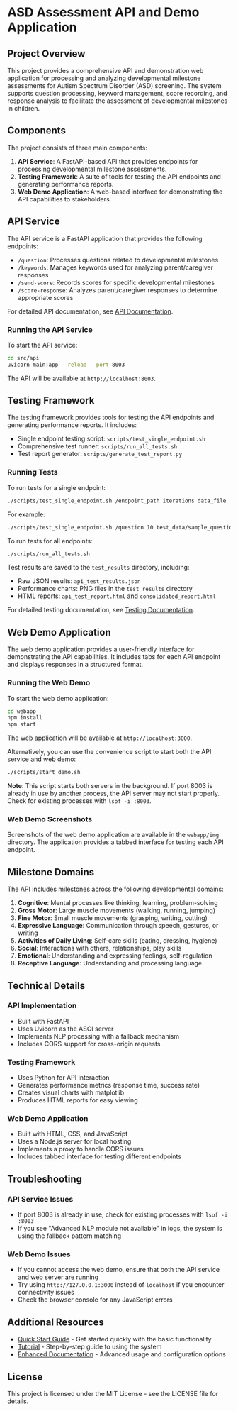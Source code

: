 # ASD Assessment API and Demo Application

## Project Overview

This project provides a comprehensive API and demonstration web application for processing and analyzing developmental milestone assessments for Autism Spectrum Disorder (ASD) screening. The system supports question processing, keyword management, score recording, and response analysis to facilitate the assessment of developmental milestones in children.

## Components

The project consists of three main components:

1. **API Service**: A FastAPI-based API that provides endpoints for processing developmental milestone assessments.
2. **Testing Framework**: A suite of tools for testing the API endpoints and generating performance reports.
3. **Web Demo Application**: A web-based interface for demonstrating the API capabilities to stakeholders.

## API Service

The API service is a FastAPI application that provides the following endpoints:

- `/question`: Processes questions related to developmental milestones
- `/keywords`: Manages keywords used for analyzing parent/caregiver responses
- `/send-score`: Records scores for specific developmental milestones
- `/score-response`: Analyzes parent/caregiver responses to determine appropriate scores

For detailed API documentation, see [API Documentation](docs/API_DOCUMENTATION.md).

### Running the API Service

To start the API service:

```bash
cd src/api
uvicorn main:app --reload --port 8003
```

The API will be available at `http://localhost:8003`.

## Testing Framework

The testing framework provides tools for testing the API endpoints and generating performance reports. It includes:

- Single endpoint testing script: `scripts/test_single_endpoint.sh`
- Comprehensive test runner: `scripts/run_all_tests.sh`
- Test report generator: `scripts/generate_test_report.py`

### Running Tests

To run tests for a single endpoint:

```bash
./scripts/test_single_endpoint.sh /endpoint_path iterations data_file
```

For example:
```bash
./scripts/test_single_endpoint.sh /question 10 test_data/sample_questions.json
```

To run tests for all endpoints:

```bash
./scripts/run_all_tests.sh
```

Test results are saved to the `test_results` directory, including:
- Raw JSON results: `api_test_results.json`
- Performance charts: PNG files in the `test_results` directory
- HTML reports: `api_test_report.html` and `consolidated_report.html`

For detailed testing documentation, see [Testing Documentation](docs/README_TESTING.md).

## Web Demo Application

The web demo application provides a user-friendly interface for demonstrating the API capabilities. It includes tabs for each API endpoint and displays responses in a structured format.

### Running the Web Demo

To start the web demo application:

```bash
cd webapp
npm install
npm start
```

The web application will be available at `http://localhost:3000`.

Alternatively, you can use the convenience script to start both the API service and web demo:

```bash
./scripts/start_demo.sh
```

**Note**: This script starts both servers in the background. If port 8003 is already in use by another process, the API server may not start properly. Check for existing processes with `lsof -i :8003`.

### Web Demo Screenshots

Screenshots of the web demo application are available in the `webapp/img` directory. The application provides a tabbed interface for testing each API endpoint.

## Milestone Domains

The API includes milestones across the following developmental domains:

1. **Cognitive**: Mental processes like thinking, learning, problem-solving
2. **Gross Motor**: Large muscle movements (walking, running, jumping)
3. **Fine Motor**: Small muscle movements (grasping, writing, cutting)
4. **Expressive Language**: Communication through speech, gestures, or writing
5. **Activities of Daily Living**: Self-care skills (eating, dressing, hygiene)
6. **Social**: Interactions with others, relationships, play skills
7. **Emotional**: Understanding and expressing feelings, self-regulation
8. **Receptive Language**: Understanding and processing language

## Technical Details

### API Implementation

- Built with FastAPI
- Uses Uvicorn as the ASGI server
- Implements NLP processing with a fallback mechanism
- Includes CORS support for cross-origin requests

### Testing Framework

- Uses Python for API interaction
- Generates performance metrics (response time, success rate)
- Creates visual charts with matplotlib
- Produces HTML reports for easy viewing

### Web Demo Application

- Built with HTML, CSS, and JavaScript
- Uses a Node.js server for local hosting
- Implements a proxy to handle CORS issues
- Includes tabbed interface for testing different endpoints

## Troubleshooting

### API Service Issues

- If port 8003 is already in use, check for existing processes with `lsof -i :8003`
- If you see "Advanced NLP module not available" in logs, the system is using the fallback pattern matching

### Web Demo Issues

- If you cannot access the web demo, ensure that both the API service and web server are running
- Try using `http://127.0.0.1:3000` instead of `localhost` if you encounter connectivity issues
- Check the browser console for any JavaScript errors

## Additional Resources

- [Quick Start Guide](docs/QUICK_START_GUIDE.md) - Get started quickly with the basic functionality
- [Tutorial](docs/TUTORIAL.md) - Step-by-step guide to using the system
- [Enhanced Documentation](docs/README_ENHANCED.md) - Advanced usage and configuration options

## License

This project is licensed under the MIT License - see the LICENSE file for details. 
